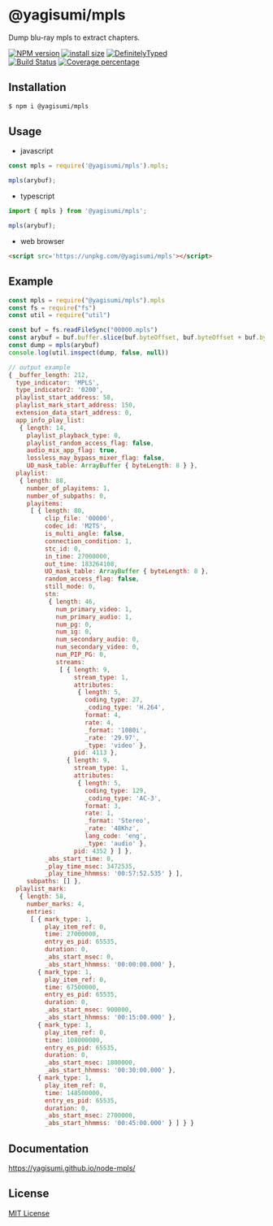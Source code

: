 # @yagisumi/mpls

Dump blu-ray mpls to extract chapters.

[![NPM version][npm-image]][npm-url] [![install size][packagephobia-image]][packagephobia-url] [![DefinitelyTyped][dts-image]][dts-url]  
[![Build Status][travis-image]][travis-url] [![Coverage percentage][coveralls-image]][coveralls-url]

## Installation

```sh
$ npm i @yagisumi/mpls
```

## Usage

- javascript

```js
const mpls = require('@yagisumi/mpls').mpls;

mpls(arybuf);
```

- typescript

```ts
import { mpls } from '@yagisumi/mpls';

mpls(arybuf);
```

- web browser

```html
<script src='https://unpkg.com/@yagisumi/mpls'></script>
```

## Example

```js
const mpls = require("@yagisumi/mpls").mpls
const fs = require("fs")
const util = require("util")

const buf = fs.readFileSync("00000.mpls")
const arybuf = buf.buffer.slice(buf.byteOffset, buf.byteOffset + buf.byteLength)
const dump = mpls(arybuf)
console.log(util.inspect(dump, false, null))

// output example
{ _buffer_length: 212,
  type_indicator: 'MPLS',
  type_indicator2: '0200',
  playlist_start_address: 58,
  playlist_mark_start_address: 150,
  extension_data_start_address: 0,
  app_info_play_list:
   { length: 14,
     playlist_playback_type: 0,
     playlist_random_access_flag: false,
     audio_mix_app_flag: true,
     lossless_may_bypass_mixer_flag: false,
     UO_mask_table: ArrayBuffer { byteLength: 8 } },
  playlist:
   { length: 88,
     number_of_playitems: 1,
     number_of_subpaths: 0,
     playitems:
      [ { length: 80,
          clip_file: '00000',
          codec_id: 'M2TS',
          is_multi_angle: false,
          connection_condition: 1,
          stc_id: 0,
          in_time: 27000000,
          out_time: 183264108,
          UO_mask_table: ArrayBuffer { byteLength: 8 },
          random_access_flag: false,
          still_mode: 0,
          stn:
           { length: 46,
             num_primary_video: 1,
             num_primary_audio: 1,
             num_pg: 0,
             num_ig: 0,
             num_secondary_audio: 0,
             num_secondary_video: 0,
             num_PIP_PG: 0,
             streams:
              [ { length: 9,
                  stream_type: 1,
                  attributes:
                   { length: 5,
                     coding_type: 27,
                     _coding_type: 'H.264',
                     format: 4,
                     rate: 4,
                     _format: '1080i',
                     _rate: '29.97',
                     _type: 'video' },
                  pid: 4113 },
                { length: 9,
                  stream_type: 1,
                  attributes:
                   { length: 5,
                     coding_type: 129,
                     _coding_type: 'AC-3',
                     format: 3,
                     rate: 1,
                     _format: 'Stereo',
                     _rate: '48Khz',
                     lang_code: 'eng',
                     _type: 'audio' },
                  pid: 4352 } ] },
          _abs_start_time: 0,
          _play_time_msec: 3472535,
          _play_time_hhmmss: '00:57:52.535' } ],
     subpaths: [] },
  playlist_mark:
   { length: 58,
     number_marks: 4,
     entries:
      [ { mark_type: 1,
          play_item_ref: 0,
          time: 27000000,
          entry_es_pid: 65535,
          duration: 0,
          _abs_start_msec: 0,
          _abs_start_hhmmss: '00:00:00.000' },
        { mark_type: 1,
          play_item_ref: 0,
          time: 67500000,
          entry_es_pid: 65535,
          duration: 0,
          _abs_start_msec: 900000,
          _abs_start_hhmmss: '00:15:00.000' },
        { mark_type: 1,
          play_item_ref: 0,
          time: 108000000,
          entry_es_pid: 65535,
          duration: 0,
          _abs_start_msec: 1800000,
          _abs_start_hhmmss: '00:30:00.000' },
        { mark_type: 1,
          play_item_ref: 0,
          time: 148500000,
          entry_es_pid: 65535,
          duration: 0,
          _abs_start_msec: 2700000,
          _abs_start_hhmmss: '00:45:00.000' } ] } }
```

## Documentation

https://yagisumi.github.io/node-mpls/

## License

[MIT License](https://opensource.org/licenses/MIT)

[npm-image]: https://img.shields.io/npm/v/@yagisumi/mpls.svg?style=flat-square
[npm-url]: https://npmjs.org/package/@yagisumi/mpls
[packagephobia-image]: https://flat.badgen.net/packagephobia/install/@yagisumi/mpls
[packagephobia-url]: https://packagephobia.now.sh/result?p=@yagisumi/mpls
[travis-image]: https://img.shields.io/travis/yagisumi/node-mpls.svg?style=flat-square
[travis-url]: https://travis-ci.org/yagisumi/node-mpls
[coveralls-image]: https://img.shields.io/coveralls/yagisumi/node-mpls.svg?style=flat-square
[coveralls-url]: https://coveralls.io/github/yagisumi/node-mpls?branch=master
[dts-image]: https://img.shields.io/badge/DefinitelyTyped-.d.ts-blue.svg?style=flat-square
[dts-url]: http://definitelytyped.org

